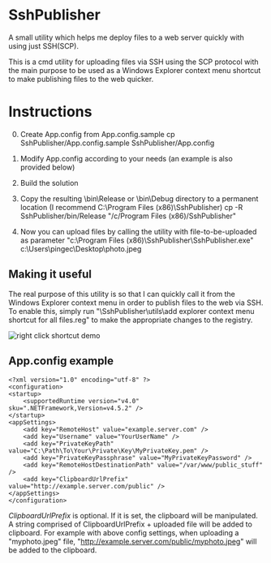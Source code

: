 # SshPublisher
A small utility which helps me deploy files to a web server quickly with using just SSH(SCP).

This is a cmd utility for uploading files via SSH using the SCP protocol with the main purpose to be used as a Windows Explorer context menu shortcut to make publishing files to the web quicker.

# Instructions
0. Create App.config from App.config.sample
		cp SshPublisher/App.config.sample SshPublisher/App.config
		
0. Modify App.config according to your needs (an example is also provided below)

0. Build the solution

0. Copy the resulting \bin\Release or \bin\Debug directory to a permanent location (I recommend C:\Program Files (x86)\SshPublisher)
		cp -R SshPublisher/bin/Release "/c/Program Files (x86)/SshPublisher"
	
0. Now you can upload files by calling the utility with file-to-be-uploaded as parameter
		"c:\Program Files (x86)\SshPublisher\SshPublisher.exe" c:\Users\pingec\Desktop\photo.jpeg

## Making it useful
The real purpose of this utility is so that I can quickly call it from the Windows Explorer context menu in order to publish files to the web via SSH.
To enable this, simply run 
	"\SshPublisher\utils\add explorer context menu shortcut for all files.reg" 
to make the appropriate changes to the registry.

![right click shortcut demo](https://raw.github.com/pingec/SshPublisher/master/demo/demo.png)

## App.config example
	<?xml version="1.0" encoding="utf-8" ?>
	<configuration>
	<startup>
		<supportedRuntime version="v4.0" sku=".NETFramework,Version=v4.5.2" />
	</startup>
	<appSettings>
		<add key="RemoteHost" value="example.server.com" />
		<add key="Username" value="YourUserName" />
		<add key="PrivateKeyPath" value="C:\Path\To\Your\Private\Key\MyPrivateKey.pem" />
		<add key="PrivateKeyPassphrase" value="MyPrivateKeyPassword" />
		<add key="RemoteHostDestinationPath" value="/var/www/public_stuff" />
		<add key="ClipboardUrlPrefix" value="http://example.server.com/public" />
	</appSettings>
	</configuration>

*ClipboardUrlPrefix* is optional. If it is set, the clipboard will be manipulated. A string comprised of ClipboardUrlPrefix + uploaded file will be added to clipboard.
For example with above config settings, when uploading a "myphoto.jpeg" file, "http://example.server.com/public/myphoto.jpeg" will be added to the clipboard.